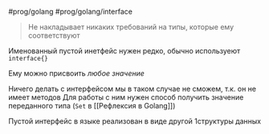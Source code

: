 #prog/golang #prog/golang/interface 

> Не накладывает никаких требований на типы, которые ему соответствуют

Именованный пустой инетфейс нужен редко, обычно используеют `interface{}`

Ему можно присвоить *любое значение*

Ничего делать с интерфейсом мы в таком случае не сможем, т.к. он не имеет методов
Для работы с ним нужен способ получить значение переданного типа (`Set` в [[Рефлексия в Golang]])

Пустой интерфейс в языке реализован в виде другой 1структуры данных
